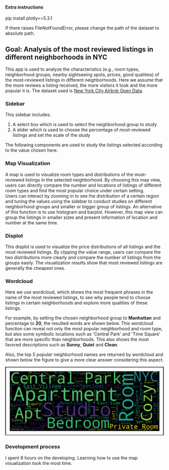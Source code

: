 #### Extra instructions
pip install plotly==5.3.1

If there raises FileNotFoundError, please change the path of the dataset to absolute path.

## Goal: Analysis of the most reviewed listings in different neighborhoods in NYC
This app is used to analyze the characteristics (e.g., room types, neighborhood groups, nearby sightseeing spots, prices, good qualities) of the most-reviewed listings in different neighborhoods. Here we assume that the more reviews a listing received, the more visitors it took and the more popular it is.
The dataset used is [New York City Airbnb Open Data](https://www.kaggle.com/dgomonov/new-york-city-airbnb-open-data).

### Sidebar
This sidebar includes:
1. A select box which is used to select the neighborhood group to study
2. A slider which is used to choose the percentage of most-reviewed listings and set the scale of the study

The following components are used to study the listings selected according to the value chosen here.

### Map Visualization
A map is used to visualize room types and distributions of the most-reviewed listings in the selected neighborhood. 
By choosing this map view, users can directly compare the number and locations of listings of different room types and find the most popular choice under certain setting.  
Users can interact by zooming in to see the distribution of a certain region and tuning the values using the sidebar to conduct studies on different neighborhood groups and smaller or bigger group of listings.
An alternative of this function is to use histogram and barplot. However, this map view can group the listings in smaller sizes and present information of location and number at the same time.


### Displot
This displot is used to visualize the price distributions of all listings and the most reviewed listings. By clipping the value range, users can compare the two distributions more clearly and compare the number of listings from the groups easily. 
The visualization results show that most reviewed listings are generally the cheapest ones.

### Wordcloud 
Here we use wordcloud, which shows the most frequent phrases in the name of the most reviewed listings, to see why people tend to choose listings in certain neighborhoods and explore more qualities of these listings.

For example, by setting the chosen neighborhood group to **Manhattan** and percentage to **20**, the resulted words are shown below. 
This wordcloud function can reveal not only the most popular neighborhood and room type, but also some symbolic locations such as 'Central Park' and 'Time Square' that are more specific than neighborhoods.
This also shows the most favored descriptions such as **Sunny**, **Quiet** and **Clean**.

Also, the top 5 popular neighborhood names are returned by wordcloud and shown below the figure to give a more clear answer considering this aspect.

![img.png](img.png)

 ### Development process
I spent 8 hours on the developing. Learning how to use the map visualization took the most time.
